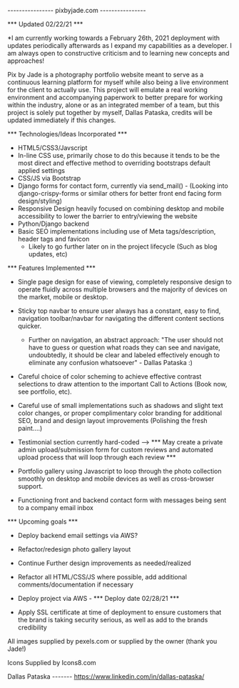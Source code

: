  ---------------- pixbyjade.com ----------------

*** Updated 02/22/21 ***

*I am currently working towards a February 26th, 2021 deployment with updates periodically afterwards as I expand my capabilities as a developer.  I am always open to constructive criticism and to learning new concepts and approaches! 

Pix by Jade is a photography portfolio website meant to serve as a continuous learning platform for myself while also being a live environment for the client to actually use.  This project will emulate a real working environment and accompanying paperwork to better prepare for working within the industry, alone or as an integrated member of a team, but this project is solely put together by myself, Dallas Pataska, credits will be updated immediately if this changes.  

*** Technologies/Ideas Incorporated ***
- HTML5/CSS3/Javscript
- In-line CSS use, primarily chose to do this because it tends to be the most direct and effective method to overriding bootstraps default applied settings
- CSS/JS via Bootstrap
- Django forms for contact form, currently via send_mail() - (Looking into django-crispy-forms or similar others for better front end facing form design/styling)
- Responsive Design heavily focused on combining desktop and mobile accessibility to lower the barrier to entry/viewing the website
- Python/Django backend
- Basic SEO implementations including use of Meta tags/description, header tags and favicon
  - Likely to go further later on in the project lifecycle (Such as blog updates, etc)


*** Features Implemented ***
- Single page design for ease of viewing, completely responsive design to operate fluidly across multiple browsers and the majority of devices on the market, mobile or desktop.

- Sticky top navbar to ensure user always has a constant, easy to find, navigation toolbar/navbar for navigating the different content sections    quicker.   
  - Further on navigation, an abstract approach: "The user should not have to guess or question what roads they can see and navigate, undoubtedly, it should be clear and labeled effectively enough to eliminate any confusion whatsoever" - Dallas Pataska :) 

- Careful choice of color scheming to achieve effective contrast selections to draw attention to the important Call to Actions (Book now, see portfolio, etc).
- Careful use of small implementations such as shadows and slight text color changes, or proper complimentary color branding for additional SEO, brand and design layout improvements (Polishing the fresh paint....)

- Testimonial section currently hard-coded --> *** May create a private admin upload/submission form for custom reviews and automated upload process that will loop through each review ***

- Portfolio gallery using Javascript to loop through the photo collection smoothly on desktop and mobile devices as well as cross-browser support.

- Functioning front and backend contact form with messages being sent to a company email inbox 

*** Upcoming goals ***
- Deploy backend email settings via AWS?

- Refactor/redesign photo gallery layout

- Continue Further design improvements as needed/realized

- Refactor all HTML/CSS/JS where possible, add additional comments/documentation if necessary

- Deploy project via AWS - *** Deploy date 02/28/21 ***
- Apply SSL certificate at time of deployment to ensure customers that the brand is taking security serious, as well as add to the brands credibility




All images supplied by pexels.com or supplied by the owner (thank you Jade!)

Icons Supplied by Icons8.com
  

Dallas Pataska ------- https://www.linkedin.com/in/dallas-pataska/
